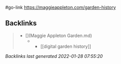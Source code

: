 #go-link https://maggieappleton.com/garden-history

## Backlinks

> - [](Maggie Appleton Garden.md)
>   - -	[[digital garden history]]

_Backlinks last generated 2022-01-28 07:55:20_
